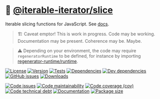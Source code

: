 :hocho: [@iterable-iterator/slice](https://iterable-iterator.github.io/slice)
==

Iterable slicing functions for JavaScript.
See [docs](https://iterable-iterator.github.io/slice/index.html).

> :building_construction: Caveat emptor! This is work in progress. Code may be
> working. Documentation may be present. Coherence may be. Maybe.

> :warning: Depending on your environment, the code may require
> `regeneratorRuntime` to be defined, for instance by importing
> [regenerator-runtime/runtime](https://www.npmjs.com/package/regenerator-runtime).

[![License](https://img.shields.io/github/license/iterable-iterator/slice.svg)](https://raw.githubusercontent.com/iterable-iterator/slice/main/LICENSE)
[![Version](https://img.shields.io/npm/v/@iterable-iterator/slice.svg)](https://www.npmjs.org/package/@iterable-iterator/slice)
[![Tests](https://img.shields.io/github/workflow/status/iterable-iterator/slice/ci:test?event=push&label=tests)](https://github.com/iterable-iterator/slice/actions/workflows/ci:test.yml?query=branch:main)
[![Dependencies](https://img.shields.io/david/iterable-iterator/slice.svg)](https://david-dm.org/iterable-iterator/slice)
[![Dev dependencies](https://img.shields.io/david/dev/iterable-iterator/slice.svg)](https://david-dm.org/iterable-iterator/slice?type=dev)
[![GitHub issues](https://img.shields.io/github/issues/iterable-iterator/slice.svg)](https://github.com/iterable-iterator/slice/issues)
[![Downloads](https://img.shields.io/npm/dm/@iterable-iterator/slice.svg)](https://www.npmjs.org/package/@iterable-iterator/slice)

[![Code issues](https://img.shields.io/codeclimate/issues/iterable-iterator/slice.svg)](https://codeclimate.com/github/iterable-iterator/slice/issues)
[![Code maintainability](https://img.shields.io/codeclimate/maintainability/iterable-iterator/slice.svg)](https://codeclimate.com/github/iterable-iterator/slice/trends/churn)
[![Code coverage (cov)](https://img.shields.io/codecov/c/gh/iterable-iterator/slice/main.svg)](https://codecov.io/gh/iterable-iterator/slice)
[![Code technical debt](https://img.shields.io/codeclimate/tech-debt/iterable-iterator/slice.svg)](https://codeclimate.com/github/iterable-iterator/slice/trends/technical_debt)
[![Documentation](https://iterable-iterator.github.io/slice/badge.svg)](https://iterable-iterator.github.io/slice/source.html)
[![Package size](https://img.shields.io/bundlephobia/minzip/@iterable-iterator/slice)](https://bundlephobia.com/result?p=@iterable-iterator/slice)
